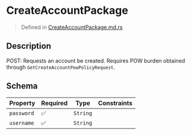 # CreateAccountPackage
> Defined in [CreateAccountPackage.md.rs](../../../../../interface/src/interface/routes/native/create_account)

## Description
POST: Requests an account be created. Requires POW burden obtained through
`GetCreateAccountPowPolicyRequest`.

## Schema

| Property | Required | Type | Constraints |
| --- | --- | --- | --- |
| `password` | ✅ | `String` |     | 
| `username` | ✅ | `String` |     | 


